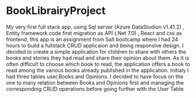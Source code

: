 # BookLibrairyProject

My very first full stack app, using Sql server (Azure DataStudion v1.41.2) , Entity framework code first migration as API (.Net 7.0) , React and css as frontend, this app is an assignment from Salt bootcamp where I had 24 hours to build a fullstack CRUD applicaion  and being responsive design.
I decided to create a simple application for children to share with others the books and stories they had read and share their opinion about them. As it is often difficult to choose which book to read, the application offers a book to read among the various books already published in the application. Initialy I had three tables user,Books and Opinions. I decided to have focus on the one to many relation between Books and Opinions first and managing the corresponding CRUD operations before going further with the User Table
